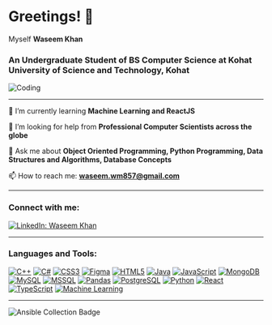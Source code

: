 # Greetings! 👋  
Myself **Waseem Khan**  
### An Undergraduate Student of **BS Computer Science** at Kohat University of Science and Technology, Kohat

![Coding]([https://img.freepik.com/premium-vector/boy-is-sitting-desk-with-laptop-word-code-it_1177960-38395.jpg](https://t3.ftcdn.net/jpg/06/01/17/18/360_F_601171827_GwbDHEuhisbGFXRfIpXFhtf7wAvsbLut.jpg))

---

🌱 I’m currently learning **Machine Learning and ReactJS**

🤝 I’m looking for help from **Professional Computer Scientists across the globe**

💬 Ask me about **Object Oriented Programming, Python Programming, Data Structures and Algorithms, Database Concepts**

📫 How to reach me: **waseem.wm857@gmail.com**

---

### Connect with me:
[![LinkedIn: Waseem Khan](https://img.shields.io/badge/-Waseem%20Khan-blue?style=flat-square&logo=Linkedin&logoColor=white)](https://www.linkedin.com/in/waseem-khan-2839a7227)

---

### Languages and Tools:

[![C++](https://img.shields.io/badge/-C++-00599C?style=flat-square&logo=c%2B%2B&logoColor=white)](https://www.w3schools.com/cpp/)
[![C#](https://img.shields.io/badge/-C%23-239120?style=flat-square&logo=c-sharp&logoColor=white)](https://www.w3schools.com/cs/)
[![CSS3](https://img.shields.io/badge/-CSS3-1572B6?style=flat-square&logo=css3)](https://www.w3schools.com/css/)
[![Figma](https://img.shields.io/badge/-Figma-F24E1E?style=flat-square&logo=figma)](https://www.figma.com/)
[![HTML5](https://img.shields.io/badge/-HTML5-E34F26?style=flat-square&logo=html5)](https://www.w3.org/html/)
[![Java](https://img.shields.io/badge/-Java-007396?style=flat-square&logo=java)](https://www.java.com/)
[![JavaScript](https://img.shields.io/badge/-JavaScript-F7DF1E?style=flat-square&logo=javascript&logoColor=black)](https://developer.mozilla.org/en-US/docs/Web/JavaScript)
[![MongoDB](https://img.shields.io/badge/-MongoDB-47A248?style=flat-square&logo=mongodb)](https://www.mongodb.com/)
[![MySQL](https://img.shields.io/badge/-MySQL-4479A1?style=flat-square&logo=mysql)](https://www.mysql.com/)
[![MSSQL](https://img.shields.io/badge/-SQL_Server-CC2927?style=flat-square&logo=microsoft-sql-server)](https://www.microsoft.com/en-us/sql-server)
[![Pandas](https://img.shields.io/badge/-Pandas-150458?style=flat-square&logo=pandas)](https://pandas.pydata.org/)
[![PostgreSQL](https://img.shields.io/badge/-PostgreSQL-4169E1?style=flat-square&logo=postgresql)](https://www.postgresql.org/)
[![Python](https://img.shields.io/badge/-Python-3776AB?style=flat-square&logo=python)](https://www.python.org/)
[![React](https://img.shields.io/badge/-React-61DAFB?style=flat-square&logo=react)](https://reactjs.org/)
[![TypeScript](https://img.shields.io/badge/-TypeScript-3178C6?style=flat-square&logo=typescript)](https://www.typescriptlang.org/)
[![Machine Learning](https://img.shields.io/badge/-Machine%20Learning-FF6F00?style=flat-square&logo=apachespark&logoColor=white)](https://scikit-learn.org/)

---

![Ansible Collection Badge](https://img.shields.io/ansible/collection/d/community/docker)
